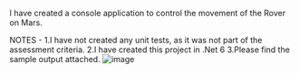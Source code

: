 I have created a console application to control the movement of the Rover on Mars. 

NOTES - 
1.I have not created any unit tests, as it was not part of the assessment criteria.
2.I have created this project in .Net 6
3.Please find the sample output attached.
![image](https://user-images.githubusercontent.com/87145857/177206998-51aa2920-3fe2-4483-9955-8537d02dd27b.png)


